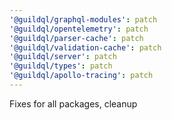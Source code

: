 ```yaml
---
'@guildql/graphql-modules': patch
'@guildql/opentelemetry': patch
'@guildql/parser-cache': patch
'@guildql/validation-cache': patch
'@guildql/server': patch
'@guildql/types': patch
'@guildql/apollo-tracing': patch
---
```


Fixes for all packages, cleanup
